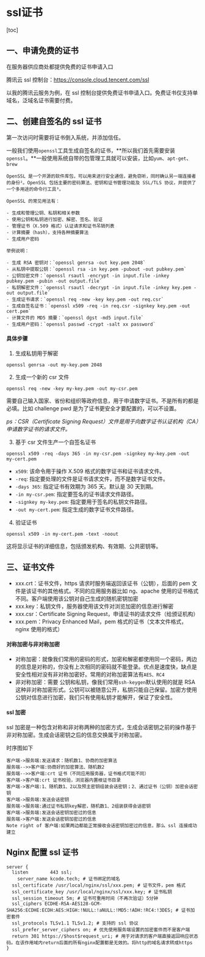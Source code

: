 # ssl证书

[toc]

## 一、申请免费的证书

在服务器供应商处都提供免费的证书申请入口

腾讯云 ssl 控制台：https://console.cloud.tencent.com/ssl

以我的腾讯云服务为例，在 ssl 控制台提供免费证书申请入口。免费证书仅支持单域名，泛域名证书需要付费。

## 二、创建自签名的 ssl 证书

第一次访问时需要将证书倒入系统，并添加信任。

一般我们使用`openssl`工具生成自签名的证书，**所以我们首先需要安装`openssl`。**一般使用系统自带的包管理工具就可以安装，比如`yum`、`apt-get`、`brew` 

```text
OpenSSL 是一个开源的软件库包，可以用来进行安全通信，避免窃听，同时确认另一端连接者的身份²。OpenSSL 包括主要的密码算法、密钥和证书管理功能及 SSL/TLS 协议，并提供了一个多用途的命令行工具³。

OpenSSL 的常见用法有：

- 生成和管理公钥、私钥和相关参数
- 使用公钥和私钥进行加密、解密、签名、验证
- 管理证书（X.509 格式）认证请求和证书吊销列表
- 计算摘要（hash），支持各种摘要算法
- 生成用户密码

举例说明：

- 生成 RSA 密钥对：`openssl genrsa -out key.pem 2048`
- 从私钥中提取公钥：`openssl rsa -in key.pem -pubout -out pubkey.pem`
- 公钥加密文件：`openssl rsautl -encrypt -in input.file -inkey pubkey.pem -pubin -out output.file`
- 私钥解密文件：`openssl rsautl -decrypt -in input.file -inkey key.pem -out output.file`
- 生成证书请求：`openssl req -new -key key.pem -out req.csr`
- 生成自签名证书：`openssl x509 -req -in req.csr -signkey key.pem -out cert.pem`
- 计算文件的 MD5 摘要：`openssl dgst -md5 input.file`
- 生成用户密码：`openssl passwd -crypt -salt xx password`
```

#### 具体步骤

1. 生成私钥用于解密

`openssl genrsa -out my-key.pem 2048`

2. 生成一个新的 csr 文件

`openssl req -new -key my-key.pem -out my-csr.pem`

需要自己输入国家、省份和组织等政府信息，用于申请数字证书。不是所有的都是必填。比如 challenge pwd 是为了证书更安全才要配置的，可以不设置。

*ps：CSR（Certificate Signing Request）文件是用于向数字证书认证机构（CA）申请数字证书的请求文件。*

3. 基于 csr 文件生产一个自签名证书

`openssl x509 -req -days 365 -in my-csr.pem -signkey my-key.pem -out my-cert.pem`

- `x509`: 该命令用于操作 X.509 格式的数字证书和证书请求文件。
- `-req`: 指定要处理的文件是证书请求文件，而不是数字证书文件。
- `-days 365`: 指定证书有效期为 365 天。默认是 30 天到期。
- `-in my-csr.pem`: 指定要签名的证书请求文件路径。
- `-signkey my-key.pem`: 指定要用于签名的私钥文件路径。
- `-out my-cert.pem`: 指定生成的数字证书文件路径。

4. 验证证书

`openssl x509 -in my-cert.pem -text -noout`

这将显示证书的详细信息，包括颁发机构、有效期、公共密钥等。

## 三、证书文件

- xxx.crt：证书文件，https 请求时服务端返回该证书（公钥），后面的 pem 文件是该证书的其他格式。不同的应用服务器比如 ng、apache 使用的证书格式不同。客户端使用该公钥对自己生成的随机密钥加密
- xxx.key：私钥文件，服务器使用该文件对浏览加密的信息进行解密
- xxx.csr：Certificate Signing Request，申请证书的请求文件（给颁证机构）
- xxx.pem：Privacy Enhanced Mail，pem 格式的证书（文本文件格式，nginx 使用的格式）

#### 对称加密与非对称加密

- 对称加密：就像我们常用的密码的形式，加密和解密都使用同一个密码，两边的信息是对称的，你没有上次相同的密码就不能登录。优点是速度快，缺点是安全性相对没有非对称加密好。常用的对称加密算法有`AES、RC4`
- 非对称加密：需要 公钥和私钥，像我们常用`ssh-keygen`默认使用的就是 RSA 这种非对称加密形式。公钥可以被随意公开，私钥只能自己保留。加密方使用公钥对信息进行加密，我们只有使用私钥才能解开，保证了安全性。

#### ssl 加密

ssl 加密是一种包含对称和非对称两种的加密方式，生成会话密钥之前的操作基于非对称加密。生成会话密钥之后的信息交换属于对称加密。

时序图如下

```sequence
客户端->服务端:发送请求：随机数1、协商的加密算法
服务端-->>客户端:协商好的加密算法、随机数2
服务端-->>客户端:crt 证书（不同应用服务器，证书格式可能不同）
客户端->客户端:crt 证书校验，浏览器内置根证书目录
客户端->客户端:1、随机数1、2以及预主密钥组装会话密钥；2、通过证书（公钥）加密会话密钥
客户端->服务端:发送会话密钥
服务端->服务端:通过证书私钥key解密，随机数1、2组装获得会话密钥
客户端->服务端:发送会话密钥加密过的信息
服务端->客户端:发送会话密钥加密过的信息
Note right of 客户端:如果两边都能正常接收会话密钥加密过的信息，那么 ssl 连接成功建立

```

## Nginx 配置 ssl 证书





```nginx
server {
  listen		443 ssl;
	server_name kcode.tech; # 证书绑定的域名
  ssl_certificate /usr/local/nginx/ssl/xxx.pem; # 证书文件，pem 格式
  ssl_certificate_key /usr/local/nginx/ssl/xxx.key; # 证书私钥
  ssl_session_timeout 5m; # 证书可重用时间（不再次验证）5分钟
  ssl_ciphers ECDHE-RSA-AES128-GCM-SHA256:ECDHE:ECDH:AES:HIGH:!NULL:!aNULL:!MD5:!ADH:!RC4:!3DES; # 证书加密套件
  ssl_protocols TLSv1.1 TLSv1.2; # 支持的 ssl 协议
  ssl_prefer_server_ciphers on; # 优先使用服务端设置的加密套件而不是客户端
  return 301 https://$host$request_uri; # 用于对请求的客户端直接返回响应状态码。在该作用域内return后面的所有nginx配置都是无效的。将http的域名请求转成https
}
```

